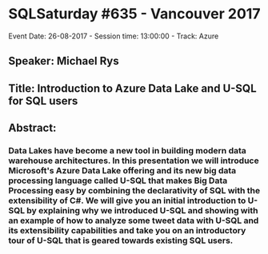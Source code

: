 # SQLSaturday #635 - Vancouver 2017
Event Date: 26-08-2017 - Session time: 13:00:00 - Track: Azure
## Speaker: Michael Rys
## Title: Introduction to Azure Data Lake and U-SQL for SQL users
## Abstract:
### Data Lakes have become a new tool in building modern data warehouse architectures. In this presentation we will introduce Microsoft's Azure Data Lake offering and its new big data processing language called U-SQL that makes Big Data Processing easy by combining the declarativity of SQL with the extensibility of C#.   We will give you an initial introduction to U-SQL by explaining why we introduced U-SQL and showing with an example of how to analyze some tweet data with U-SQL and its extensibility capabilities and take you on an introductory tour of U-SQL that is geared towards existing SQL users.
